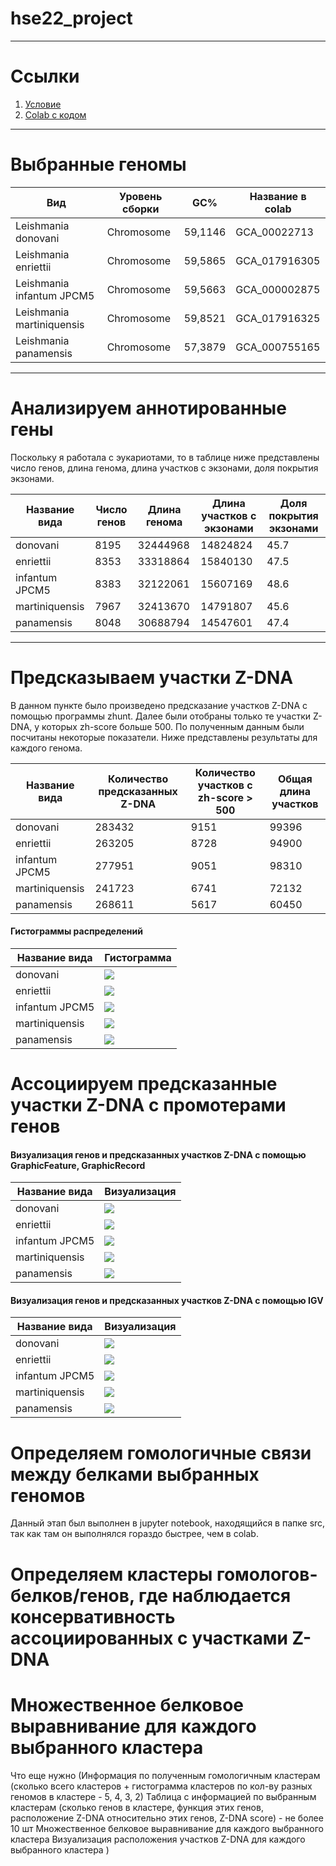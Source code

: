 # hse22_project

---
# Ссылки
1. [Условие](https://docs.google.com/document/d/1kU0Q6192Wc4tE080A2ZqZUFkjX7Ls_OVvc2gIDuKYx0/edit#)
2. [Colab с кодом](https://colab.research.google.com/drive/1Q11wzyHAOGKgjaSAz116XPAKo8KAybvd?usp=sharing)

---
# Выбранные геномы

Вид | Уровень сборки | GC% | Название в colab
---|---|---|---
Leishmania donovani | Chromosome | 59,1146 | GCA_00022713
Leishmania enriettii | Chromosome | 59,5865 | GCA_017916305
Leishmania infantum JPCM5 | Chromosome | 59,5663 | GCA_000002875
Leishmania martiniquensis | Chromosome | 59,8521 | GCA_017916325
Leishmania panamensis |  Chromosome | 57,3879 | GCA_000755165

---
# Анализируем аннотированные гены

Поскольку я работала с эукариотами, то в таблице ниже представлены число генов, длина генома, длина участков с экзонами, доля покрытия экзонами.

Название вида | Число генов |	Длина генома | Длина участков с экзонами |	Доля покрытия экзонами
---|---|---|---|---
donovani	| 8195	| 32444968	| 14824824	| 45.7
enriettii| 8353	| 33318864	| 15840130	| 47.5
infantum JPCM5 	| 8383	| 32122061	| 15607169	| 48.6
martiniquensis	| 7967	| 32413670	| 14791807	| 45.6
panamensis	| 8048	| 30688794	| 14547601	| 47.4

---
# Предсказываем участки Z-DNA

В данном пункте было произведено предсказание участков Z-DNA с помощью программы zhunt. Далее были отобраны только те участки Z-DNA, у которых zh-score больше 500. По полученным данным были посчитаны некоторые показатели. Ниже представлены результаты для каждого генома.

Название вида | Количество предсказанных Z-DNA | Количество участков с zh-score > 500 |	Общая длина участков
---|---|---|---
donovani |	283432 |	9151 |	99396
enriettii |	263205 |	8728 |	94900 
infantum JPCM5 |	277951 |	9051 |	98310 
martiniquensis |	241723 |	6741 |	72132 
panamensis |	268611 |	5617 |	60450

#### Гистограммы распределений

Название вида | Гистограмма
---|---
donovani | ![](https://github.com/ulvivl/hse22_project/blob/main/img/GCA_00022713.png)
enriettii | ![](https://github.com/ulvivl/hse22_project/blob/main/img/GCA_017916305.png)
infantum JPCM5 | ![](https://github.com/ulvivl/hse22_project/blob/main/img/GCA_000002875.png)
martiniquensis | ![](https://github.com/ulvivl/hse22_project/blob/main/img/GCA_017916325.png)
panamensis | ![](https://github.com/ulvivl/hse22_project/blob/main/img/GCA_000755165.png)

# Ассоциируем предсказанные участки Z-DNA с промотерами генов

#### Визуализация генов и предсказанных участков Z-DNA с помощью GraphicFeature, GraphicRecord

Название вида | Визуализация
---|---
donovani | ![](https://github.com/ulvivl/hse22_project/blob/main/img/GCA_00022713_4.png)
enriettii | ![](https://github.com/ulvivl/hse22_project/blob/main/img/GCA_017916305_4.png)
infantum JPCM5 | ![](https://github.com/ulvivl/hse22_project/blob/main/img/GCA_000002875_4.png)
martiniquensis | ![](https://github.com/ulvivl/hse22_project/blob/main/img/GCA_017916325_4.png)
panamensis | ![](https://github.com/ulvivl/hse22_project/blob/main/img/GCA_000755165_4.png)

#### Визуализация генов и предсказанных участков Z-DNA с помощью IGV

Название вида | Визуализация
---|---
donovani | ![](https://github.com/ulvivl/hse22_project/blob/main/img/GCA_00022713_3.png)
enriettii | ![](https://github.com/ulvivl/hse22_project/blob/main/img/GCA_017916305_3.png)
infantum JPCM5 | ![](https://github.com/ulvivl/hse22_project/blob/main/img/GCA_000002875_3.png)
martiniquensis | ![](https://github.com/ulvivl/hse22_project/blob/main/img/GCA_017916325_3.png)
panamensis | ![](https://github.com/ulvivl/hse22_project/blob/main/img/GCA_000755165_3.png)

#  Определяем гомологичные связи между белками выбранных геномов

Данный этап был выполнен в jupyter notebook, находящийся в папке src, так как там он выполнялся гораздо быстрее, чем в colab.

# Определяем кластеры гомологов-белков/генов, где наблюдается консервативность ассоциированных с участками Z-DNA
# Множественное белковое выравнивание для каждого выбранного кластера

Что еще нужно
(Информация по полученным гомологичным кластерам (сколько всего кластеров + гистограмма кластеров по кол-ву разных геномов в кластере - 5, 4, 3, 2)
Таблица с информацией по выбранным кластерам (сколько генов в кластере, функция этих генов, расположение Z-DNA относительно этих генов, Z-DNA score) - не более 10 шт
Множественное белковое выравнивание для каждого выбранного кластера
Визуализация расположения участков Z-DNA для каждого выбранного кластера
)
